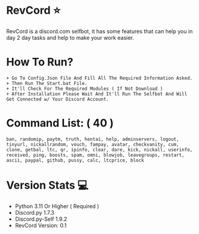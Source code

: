 # RevCord ⭐
RevCord is a discord.com selfbot, it has some features that can help you in day 2 day tasks and help to make your work easier.

# How To Run?
```
+ Go To Config.Json File And Fill All The Required Information Asked.
+ Then Run The Start.bat File.
+ It'll Check For The Required Modules ( If Not Download )
+ After Installation Please Wait And It'll Run The Selfbot And Will Get Connected w/ Your Discord Account.
```


# Command List: ( 40 )
```
ban, randomip, paytm, truth, hentai, help, adminservers, logout, tinyurl, nickallrandom, vouch, fampay, avatar, checkvanity, cum, clone, getbal, ltc, qr, ipinfo, clear, dare, kick, nickall, userinfo, received, ping, boosts, spam, omni, blowjob, leavegroups, restart, ascii, paypal, github, pussy, calc, ltcprice, block
```

# Version Stats 💻
- Python 3.11 Or Higher ( Required )
- Discord.py 1.7.3
- Discord.py-Self 1.9.2
- RevCord Version: 0.1


